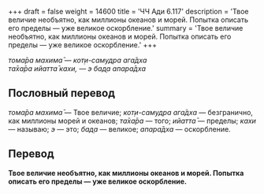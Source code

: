 +++
draft = false
weight = 14600
title = 'ЧЧ Ади 6.117'
description = 'Твое величие необъятно, как миллионы океанов и морей. Попытка описать его пределы — уже великое оскорбление.'
summary = 'Твое величие необъятно, как миллионы океанов и морей. Попытка описать его пределы — уже великое оскорбление.'
+++

_тома̄ра махима̄ — кот̣и-самудра ага̄дха  
та̄ха̄ра ийатта̄ кахи, — э бад̣а апара̄дха_

## Пословный перевод

_тома̄ра_ _махима̄_ — Твое величие; _кот̣и_\-_самудра_ _ага̄дха_ — безгранично, как миллионы морей и океанов; _та̄ха̄ра_ — того; _ийатта̄_ — пределы; _кахи_ — называю; _э_ — это; _бад̣а_ — великое; _апара̄дха_ — оскорбление.

## Перевод

**Твое величие необъятно, как миллионы океанов и морей. Попытка описать его пределы — уже великое оскорбление.**
